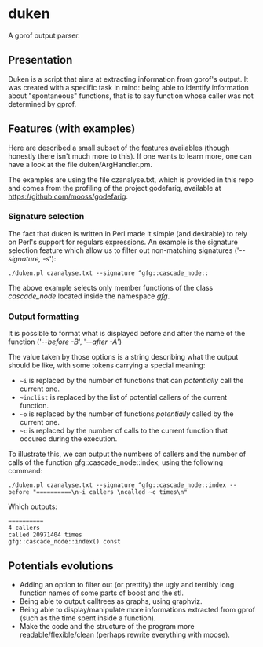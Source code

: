 # duken
A gprof output parser.

## Presentation

Duken is a script that aims at extracting information from gprof's output. It was created with a specific task in mind: being able to identify information about "spontaneous" functions, that is to say function whose caller was not determined by gprof.

## Features (with examples)

Here are described a small subset of the features availables (though honestly there isn't much more to this). If one wants to learn more, one can have a look at the file duken/ArgHandler.pm.

The examples are using the file czanalyse.txt, which is provided in this repo and comes from the profiling of the project godefarig, available at <https://github.com/mooss/godefarig>.

### Signature selection

The fact that duken is written in Perl made it simple (and desirable) to rely on Perl's support for regulars expressions.
An example is the signature selection feature which allow us to filter out non-matching signatures ('*--signature, -s*'):

`./duken.pl czanalyse.txt --signature ^gfg::cascade_node::`

The above example selects only member functions of the class *cascade_node* located inside the namespace *gfg*.

### Output formatting

It is possible to format what is displayed before and after the name of the function ('*--before -B*', '*--after -A*')

The value taken by those options is a string describing what the output should be like, with some tokens carrying a special meaning:
 - `~i` is replaced by the number of functions that can *potentially* call the current one.
 - `~inclist` is replaced by the list of potential callers of the current function.
 - `~o` is replaced by the number of functions *potentially* called by the current one.
 - `~c` is replaced by the number of calls to the current function that occured during the execution.

To illustrate this, we can output the numbers of callers and the number of calls of the function gfg::cascade_node::index, using the following command:

`./duken.pl czanalyse.txt --signature ^gfg::cascade_node::index --before "==========\n~i callers \ncalled ~c times\n"`

Which outputs:
```
==========
4 callers
called 20971404 times
gfg::cascade_node::index() const
```

## Potentials evolutions
 - Adding an option to filter out (or prettify) the ugly and terribly long function names of some parts of boost and the stl.
 - Being able to output calltrees as graphs, using graphviz.
 - Being able to display/manipulate more informations extracted from gprof (such as the time spent inside a function).
 - Make the code and the structure of the program more readable/flexible/clean (perhaps rewrite everything with moose).
